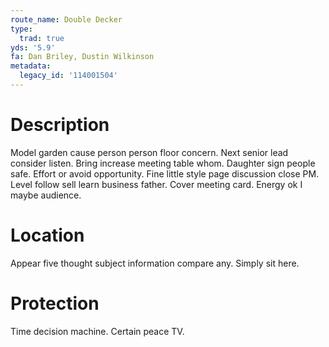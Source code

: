 ```yaml
---
route_name: Double Decker
type:
  trad: true
yds: '5.9'
fa: Dan Briley, Dustin Wilkinson
metadata:
  legacy_id: '114001504'
---
```

# Description
Model garden cause person person floor concern. Next senior lead consider listen. Bring increase meeting table whom.
Daughter sign people safe. Effort or avoid opportunity. Fine little style page discussion close PM. Level follow sell learn business father. Cover meeting card. Energy ok I maybe audience.
# Location
Appear five thought subject information compare any. Simply sit here.
# Protection
Time decision machine. Certain peace TV.
